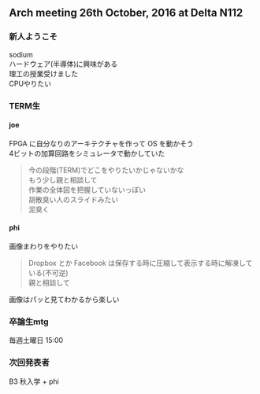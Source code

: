 Arch meeting 26th October, 2016 at Delta N112
--------

### 新人ようこそ
sodium  
ハードウェア(半導体)に興味がある  
理工の授業受けました  
CPUやりたい  

### TERM生
#### joe
FPGA に自分なりのアーキテクチャを作って OS を動かそう  
4ビットの加算回路をシミュレータで動かしていた  
>今の段階(TERM)でどこをやりたいかじゃないかな  
もう少し親と相談して  
作業の全体図を把握していないっぽい  
胡散臭い人のスライドみたい  
泥臭く

#### phi
画像まわりをやりたい  
>Dropbox とか Facebook は保存する時に圧縮して表示する時に解凍している(不可逆)  
親と相談して

画像はパッと見てわかるから楽しい  

### 卒論生mtg
毎週土曜日 15:00

### 次回発表者
B3 秋入学 + phi


